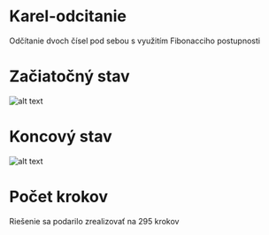 # Karel-odcitanie
Odčítanie dvoch čísel pod sebou s využitím Fibonacciho postupnosti

# Začiatočný stav
![alt text](https://i.ebayimg.com/images/g/RvgAAOSw1S9We3Vs/s-l300.jpg)

# Koncový stav
![alt text](https://i.nahraj.to/f/1SOj.PNG)

# Počet krokov
Riešenie sa podarilo zrealizovať na 295 krokov
